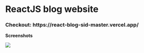<h1>ReactJS blog website</h1>
<h3>Checkout: https://react-blog-sid-master.vercel.app/</h3>

**Screenshots**
<br>

<img src="https://github.com/siddharthgauts/Gosto-Modern-Ecom-pro/assets/95357196/771d7eae-318f-43b3-bc14-b4eb0f905746">
